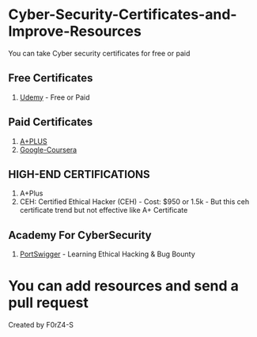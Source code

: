 # Cyber-Security-Certificates-and-Improve-Resources
You can take Cyber security certificates for free or paid



## Free Certificates
1. [Udemy](https://www.udemy.com/topic/cyber-security/free/) - Free or Paid

## Paid Certificates
1. [A+PLUS](https://www.comptia.org/certifications/a)
2. [Google-Coursera](https://www.coursera.org/professional-certificates/google-cybersecurity?trk_ref=articleProductCard)


## HIGH-END CERTIFICATIONS
1. A+Plus
2. CEH: Certified Ethical Hacker (CEH) - Cost: $950 or 1.5k - But this ceh certificate trend but not effective like A+ Certificate


## Academy For CyberSecurity

1. [PortSwigger](https://portswigger.net/) - Learning Ethical Hacking & Bug Bounty





# You can add resources and send a pull request

Created by F0rZ4-S
